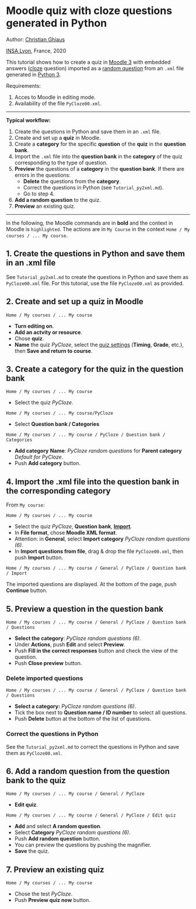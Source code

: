 # Moodle quiz with cloze questions generated in Python

Author: [Christian Ghiaus](mailto:christian.ghiaus@insa-lyon.fr)

[INSA Lyon](https://www.insa-lyon.fr), France, 2020

This tutorial shows how to create a quiz in [Moodle 3](https://docs.moodle.org/39/en/Main_page) with embedded answers ([cloze][cloze] question) imported as a [random question][random_q] from an `.xml` file generated in [Python 3](https://www.python.org).

Requirements: 
1. Acces to Moodle in editing mode.
2. Availability of the file `PyCloze00.xml`.

______________________________________
**Typical workflow:**
1. Create the questions in Python and save them in an `.xml` file.
2. Create and set up a **quiz** in Moodle.
3. Create a **category** for the specific **question** of the **quiz** in the **question bank**.
4. Import the `.xml` file into the **question bank** in the **category** of the quiz corresponding to the type of question.
5. **Preview** the questions of a **category** in the **question bank**. If there are errors in the questions:
    - **Delete** the questions from the **category**.
    - Correct the questions in Python (see `Tutorial_py2xml.md`). 
    - Go to step 4.
6. **Add a random question** to the quiz.
7. **Preview** an existing quiz.
______________________________________

In the following, the Moodle commands are in **bold** and the context in Moodle is `highlighted`. The actions are in `My Course` in the context `Home / My courses / ... My course`.

## 1. Create the questions in Python and save them in an .xml file

See `Tutorial_py2xml.md` to create the questions in Python and save them as `PyCloze00.xml` file. For this tutorial, use the file `PyCloze00.xml` as provided.

## 2. Create and set up a quiz in Moodle

`Home / My courses / ... My course`

- **Turn editing on**.
- **Add an actvity or resource**.
- Chose **quiz**.
- **Name** the quiz *PyCloze*, select the [quiz settings](https://docs.moodle.org/39/en/Quiz_settings) (**Timing**, **Grade**, etc.), then **Save and return to course**.

## 3. Create a category for the quiz in the question bank

`Home / My courses / ... My course`

- Select the quiz *PyCloze*.

`Home / My courses / ... My course/PyCloze`

- Select **Question bank / Categories**

`Home / My courses / ... My course / PyCloze / Question bank / Categories`

- **Add category** **Name**: *PyCloze random questions* for **Parent category** *Default for PyCloze*.
- Push **Add category** button.


## 4. Import the .xml file into the question bank in the corresponding category

From `My course`:

`Home / My courses / ... My course`

- Select the quiz *PyCloze*, **Question bank**, **[Import][Import_mdl]**.
- In **File format**, chose **Moodle XML format**.
- Attention: in **General**, select **Import category** *PyCloze random questions (6)*.
- In **Import questions from file**, drag & drop the file `PyCloze00.xml`, then push **Import** button.


`Home / My courses / ... My course / General / PyCloze / Question bank / Import`

The imported questions are displayed. At the bottom of the page, push **Continue** button.


## 5. Preview a question in the question bank

`Home / My courses / ... My course / General / PyCloze / Question bank / Questions`

- **Select the category**: *PyCloze random questions (6)*.
- Under **Actions**, push **Edit** and select **Preview**.
- Push **Fill in the correct responses** button and check the view of the question.
- Push **Close preview** button.

### Delete imported questions

`Home / My courses / ... My course / General / PyCloze / Question bank / Questions`

- **Select a category:** *PyCloze random questions (6)*.
- Tick the box next to **Question name / ID number** to select all questions.
- Push **Delete** button at the bottom of the list of questions.


### Correct the questions in Python

See the `Tutorial_py2xml.md` to correct the questions in Python and save them as `PyCloze00.xml`.


## 6. Add a random question from the question bank to the quiz

`Home / My courses / ... My course / General / PyCloze`

- **Edit quiz**.

`Home / My courses / ... My course / General / PyCloze / Edit quiz`

- **Add** and select **A random question**.
- Select **Category** *PyCloze random questions (6)*.
- Push **Add random question** button.
- You can preview the questions by pushing the magnifier.
- **Save** the quiz.


## 7. Preview an existing quiz

`Home / My courses / ... My course`

- Chose the test *PyCloze*.
- Push **Preview quiz now** button.

[cloze]:https://docs.moodle.org/39/en/Embedded_Answers_(Cloze)_question_type

[random_q]:https://docs.moodle.org/39/en/Random_question_type

[Import_mdl]:https://docs.moodle.org/39/en/Import_questions#Importing_questions_from_an_existing_file

